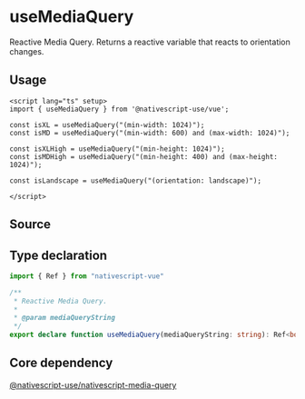 <script setup>
import Source from '../../.vitepress/theme/components/Source.vue'
</script>

# useMediaQuery

Reactive Media Query. Returns a reactive variable that reacts to orientation changes.

## Usage

```vue
<script lang="ts" setup>
import { useMediaQuery } from '@nativescript-use/vue';

const isXL = useMediaQuery("(min-width: 1024)");
const isMD = useMediaQuery("(min-width: 600) and (max-width: 1024)");

const isXLHigh = useMediaQuery("(min-height: 1024)");
const isMDHigh = useMediaQuery("(min-height: 400) and (max-height: 1024)");

const isLandscape = useMediaQuery("(orientation: landscape)");

</script>

```

## Source
<Source source="useMediaQuery"/>

## Type declaration
```ts
import { Ref } from "nativescript-vue"

/**
 * Reactive Media Query.
 *
 * @param mediaQueryString
 */
export declare function useMediaQuery(mediaQueryString: string): Ref<boolean>;

```

## Core dependency
[@nativescript-use/nativescript-media-query](https://github.com/NativeScript-Use/NativeScript-Use/tree/main/packages/nativescript-media-query)